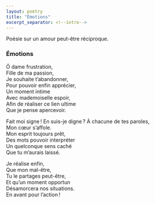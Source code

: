 ```yaml
---
layout: poetry
title: "Émotions"
excerpt_separator: <!--intro-->
---
```


Poésie sur un amour peut-être réciproque.

<!--intro-->

### Émotions

Ô dame frustration,  
Fille de ma passion,  
Je souhaite t’abandonner,  
Pour pouvoir enfin apprécier,  
Un moment intime  
Avec mademoiselle espoir,  
Afin de réaliser ce lien ultime  
Que je pense apercevoir.

Fait moi signe !
En suis-je digne ?
À chacune de tes paroles,  
Mon cœur s’affole.  
Mon esprit toujours prêt,  
Des mots pouvoir interpréter  
Un quelconque sens caché  
Que tu m’aurais laissé.

Je réalise enfin,  
Que mon mal-être,  
Tu le partages peut-être,  
Et qu’un moment opportun  
Désamorcera nos situations.  
En avant pour l’action !
